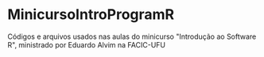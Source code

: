 # MinicursoIntroProgramR
Códigos e arquivos usados nas aulas do minicurso "Introdução ao Software R", ministrado por Eduardo Alvim na FACIC-UFU
